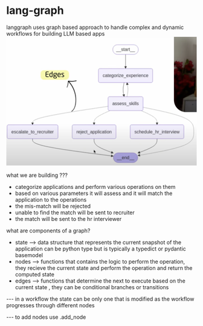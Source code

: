 # lang-graph


langgraph uses graph based approach to handle complex and dynamic workflows for building LLM based apps
![alt text](image.png)

what we are building ???
- categorize applications and perform various operations on them
- based on various parameters it will assess and it will match the application to the operations
- the mis-match will be rejected 
- unable to find the match will be sent to recruiter 
- the match will be sent to the hr interviewer


what are components of a graph?
- state --> data structure that represents the current snapshot of the application can be python type but is typically a typedict or pydantic basemodel
- nodes --> functions that contains the logic to perform the operation, they recieve the current state and perform the operation and return the computed state
- edges --> functions that determine the next to execute based on the current state , they can be conditional branches or transitions


--- in a workflow the state can be only one that is modified as the workflow progresses through different nodes 


--- to add nodes use .add_node
